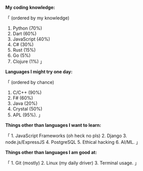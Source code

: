 


**My coding knowledge:**

「 (ordered by my knowledge)
   1. Python (70%)
   2. Dart (60%)
   3. JavaScript (40%)
   4. C# (30%)
   5. Rust (15%)
   6. Go (5%)
   7. Clojure (1%)          」

**Languages I might try one day:**

「 (ordered by chance)
   1. C/C++ (90%)
   2. F# (60%)
   3. Java (20%)
   4. Crystal (50%)
   5. APL (95%).       」

**Things other than languages I want to learn:**

「 1. JavaScript Frameworks (oh heck no pls)
   2. Django
   3. node.js/ExpressJS
   4. PostgreSQL
   5. Ethical hacking
   6. AI/ML.                                」

**Things other than languages I am good at:**

「 1. Git (mostly)
   2. Linux (my daily driver)
   3. Terminal usage.         」
   
<!---
BluePyTheDeer251/BluePyTheDeer251 is a ✨ special ✨ repository because its `README.md` (this file) appears on your GitHub profile.
You can click the Preview link to take a look at your changes.
--->
